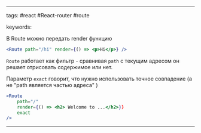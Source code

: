 ____

tags: #react #React-router #route

keywords:

В Route можно передать render функцию
~~~jsx
<Route path="/hi" render={() => <p>Hi</p>} />
~~~

`Route` работает как фильтр - сравнивая `path` с текущим адресом он решает отрисовать содержимое или нет.

Параметр `exact` говорит, что нужно использовать точное совпадение (а не "path является частью адреса" )

~~~jsx
<Route 
	path="/" 
	render={() => <h2> Welcome to ...</h2>}} 
	exact 
/>
~~~

_____